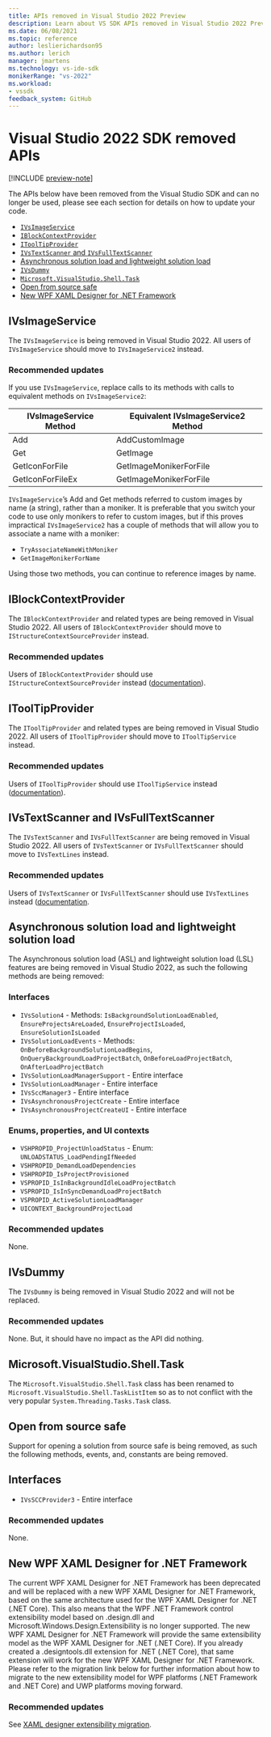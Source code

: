 ```yaml
---
title: APIs removed in Visual Studio 2022 Preview
description: Learn about VS SDK APIs removed in Visual Studio 2022 Preview, for extension authors updating their extensions to work with Visual Studio 2022 Preview.
ms.date: 06/08/2021
ms.topic: reference
author: leslierichardson95
ms.author: lerich
manager: jmartens
ms.technology: vs-ide-sdk
monikerRange: "vs-2022"
ms.workload:
- vssdk
feedback_system: GitHub
---
```

# Visual Studio 2022 SDK removed APIs

[!INCLUDE [preview-note](../includes/preview-note.md)]

The APIs below have been removed from the Visual Studio SDK and can no longer be used, please see each section for details on how to update your code.

* [`IVsImageService`](#ivsimageservice)
* [`IBlockContextProvider`](#iblockcontextprovider)
* [`IToolTipProvider`](#itooltipprovider)
* [`IVsTextScanner` and `IVsFullTextScanner`](#ivstextscanner-and-ivsfulltextscanner)
* [Asynchronous solution load and lightweight solution load](#asynchronous-solution-load-and-lightweight-solution-load)
* [`IVsDummy`](#ivsdummy)
* [`Microsoft.VisualStudio.Shell.Task`](#microsoftvisualstudioshelltask)
* [Open from source safe](#open-from-source-safe)
* [New WPF XAML Designer for .NET Framework](#new-wpf-xaml-designer-for-net-framework)

## IVsImageService

The `IVsImageService` is being removed in Visual Studio 2022. All users of `IVsImageService` should move to `IVsImageService2` instead.

### Recommended updates

If you use `IVsImageService`, replace calls to its methods with calls to equivalent methods on `IVsImageService2`:

| **IVsImageService Method** | **Equivalent IVsImageService2 Method** |
|----------------------------|----------------------------------------|
| Add                        | AddCustomImage                         |
| Get                        | GetImage                               |
| GetIconForFile             | GetImageMonikerForFile                 |
| GetIconForFileEx           | GetImageMonikerForFile                 |

`IVsImageService`’s Add and Get methods referred to custom images by name (a string), rather than a moniker.  It is preferable that you switch your code to use only monikers to refer to custom images, but if this proves impractical `IVsImageService2` has a couple of methods that will allow you to associate a name with a moniker:

* `TryAssociateNameWithMoniker`
* `GetImageMonikerForName`

Using those two methods, you can continue to reference images by name.

## IBlockContextProvider

The `IBlockContextProvider` and related types are being removed in Visual Studio 2022. All users of `IBlockContextProvider` should move to `IStructureContextSourceProvider` instead.

### Recommended updates

Users of `IBlockContextProvider` should use `IStructureContextSourceProvider` instead ([documentation](/dotnet/api/microsoft.visualstudio.text.adornments.istructurecontextsourceprovider)).

## IToolTipProvider

The `IToolTipProvider` and related types are being removed in Visual Studio 2022. All users of `IToolTipProvider` should move to `IToolTipService` instead.

### Recommended updates

Users of `IToolTipProvider` should use `IToolTipService` instead ([documentation](/dotnet/api/microsoft.visualstudio.text.adornments.itooltipservice)).

## IVsTextScanner and IVsFullTextScanner

The `IVsTextScanner` and `IVsFullTextScanner` are being removed in Visual Studio 2022. All users of `IVsTextScanner` or `IVsFullTextScanner` should move to `IVsTextLines` instead.

### Recommended updates

Users of `IVsTextScanner` or `IVsFullTextScanner` should use `IVsTextLines` instead ([documentation](/dotnet/api/microsoft.visualstudio.textmanager.interop.ivstextlines.getlinetext).

## Asynchronous solution load and lightweight solution load

The Asynchronous solution load (ASL) and lightweight solution load (LSL) features are being removed in Visual Studio 2022, as such the following methods are being removed:

### Interfaces

* `IVsSolution4` - Methods: `IsBackgroundSolutionLoadEnabled`, `EnsureProjectsAreLoaded`, `EnsureProjectIsLoaded`, `EnsureSolutionIsLoaded`
* `IVsSolutionLoadEvents` - Methods: `OnBeforeBackgroundSolutionLoadBegins`, `OnQueryBackgroundLoadProjectBatch`, `OnBeforeLoadProjectBatch`, `OnAfterLoadProjectBatch`
* `IVsSolutionLoadManagerSupport` - Entire interface
* `IVsSolutionLoadManager` - Entire interface
* `IVsSccManager3`  - Entire interface
* `IVsAsynchronousProjectCreate` - Entire interface
* `IVsAsynchronousProjectCreateUI` - Entire interface

### Enums, properties, and UI contexts

* `VSHPROPID_ProjectUnloadStatus` - Enum: `UNLOADSTATUS_LoadPendingIfNeeded`
* `VSHPROPID_DemandLoadDependencies`
* `VSHPROPID_IsProjectProvisioned`
* `VSPROPID_IsInBackgroundIdleLoadProjectBatch`
* `VSPROPID_IsInSyncDemandLoadProjectBatch`
* `VSPROPID_ActiveSolutionLoadManager`
* `UICONTEXT_BackgroundProjectLoad`

### Recommended updates

None.

## IVsDummy

The `IVsDummy` is being removed in Visual Studio 2022 and will not be replaced. 

### Recommended updates

None. But, it should have no impact as the API did nothing.

## Microsoft.VisualStudio.Shell.Task

The `Microsoft.VisualStudio.Shell.Task` class has been renamed to `Microsoft.VisualStudio.Shell.TaskListItem`
so as to not conflict with the very popular `System.Threading.Tasks.Task` class.

## Open from source safe

Support for opening a solution from source safe is being removed, as such the following methods, events, and, constants are being removed.

## Interfaces

* `IVsSCCProvider3` - Entire interface

### Recommended updates

None.

## New WPF XAML Designer for .NET Framework

The current WPF XAML Designer for .NET Framework has been deprecated and will be replaced with a new WPF XAML Designer for .NET Framework, based on the same architecture used for the WPF XAML Designer for .NET (.NET Core). This also means that the WPF .NET Framework control extensibility model based on .design.dll and Microsoft.Windows.Design.Extensibility is no longer supported. The new WPF XAML Designer for .NET Framework will provide the same extensibility model as the WPF XAML Designer for .NET (.NET Core). If you already created a .designtools.dll extension for .NET (.NET Core), that same extension will work for the new WPF XAML Designer for .NET Framework. Please refer to the migration link below for further information about how to migrate to the new extensibility model for WPF platforms (.NET Framework and .NET Core) and UWP platforms moving forward. 

### Recommended updates

See [XAML designer extensibility migration](https://github.com/microsoft/xaml-designer-extensibility/blob/main/documents/xaml-designer-extensibility-migration.md).
